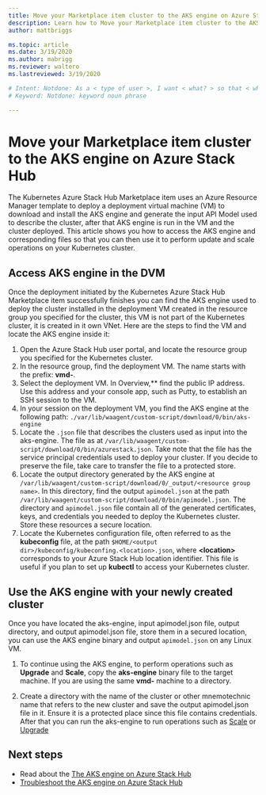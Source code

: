 ```yaml
---
title: Move your Marketplace item cluster to the AKS engine on Azure Stack Hub 
description: Learn how to Move your Marketplace item cluster to the AKS engine on Azure Stack Hub. 
author: mattbriggs

ms.topic: article
ms.date: 3/19/2020
ms.author: mabrigg
ms.reviewer: waltero
ms.lastreviewed: 3/19/2020

# Intent: Notdone: As a < type of user >, I want < what? > so that < why? >
# Keyword: Notdone: keyword noun phrase

---
```



# Move your Marketplace item cluster to the AKS engine on Azure Stack Hub

The Kubernetes Azure Stack Hub Marketplace item uses an Azure Resource Manager template to deploy a deployment virtual machine (VM) to download and install the AKS engine and generate the input API Model used to describe the cluster, after that AKS engine is run in the VM and the cluster deployed. This article shows you how to access the AKS engine and corresponding files so that you can then use it to perform update and scale operations on your Kubernetes cluster.

## Access AKS engine in the DVM

Once the deployment initiated by the Kubernetes Azure Stack Hub Marketplace item successfully finishes you can find the AKS engine used to deploy the cluster installed in the deployment VM created in the resource group you specified for the cluster, this VM is not part of the Kubernetes cluster, it is created in it own VNet. Here are the steps to find the VM and locate the AKS engine inside it:

1.  Open the Azure Stack Hub user portal, and locate the resource group you specified for the Kubernetes cluster.
2.  In the resource group, find the deployment VM. The name starts with the prefix: **vmd-**.
3.  Select the deployment VM. In Overview,** find the public IP address. Use this address and your console app, such as Putty, to establish an SSH session to the VM.
4.  In your session on the deployment VM, you find the AKS engine at the following path: `./var/lib/waagent/custom-script/download/0/bin/aks-engine`
5.  Locate the `.json` file that describes the clusters used as input into the aks-engine. The file as at `/var/lib/waagent/custom-script/download/0/bin/azurestack.json`. Take note that the file has the service principal credentials used to deploy your cluster. If you decide to preserve the file, take care to transfer the file to a protected store.
6.  Locate the output directory generated by the AKS engine at `/var/lib/waagent/custom-script/download/0/_output/<resource group name>`. In this directory, find the output `apimodel.json` at the path `/var/lib/waagent/custom-script/download/0/bin/apimodel.json`. The directory and `apimodel.json` file contain all of the generated certificates, keys, and credentials you needed to deploy the Kubernetes cluster. Store these resources a secure location.
7.  Locate the Kubernetes configuration file, often referred to as the **kubeconfig** file, at the path `$HOME/<output dir>/kubeconfig/kubeconfing.<location>.json`, where **\<location>**  corresponds to your Azure Stack Hub location identifier. This file is useful if you plan to set up **kubectl** to access your Kubernetes cluster.

## Use the AKS engine with your newly created cluster

Once you have located the aks-engine, input apimodel.json file, output directory, and output apimodel.json file, store them in a secured location, you can use the AKS engine binary and output `apimodel.json` on any Linux VM.

1.  To continue using the AKS engine, to perform operations such as **Upgrade** and **Scale**, copy the **aks-engine** binary file to the target machine. If you are using the same **vmd-** machine to a directory.

2.  Create a directory with the name of the cluster or other mnemotechnic name that refers to the new cluster and save the output apimodel.json file in it. Ensure it is a protected place since this file contains credentials. After that you can run the aks-engine to run operations such as [Scale](azure-stack-kubernetes-aks-engine-scale.md) or [Upgrade](azure-stack-kubernetes-aks-engine-upgrade.md)

## Next steps

- Read about the [The AKS engine on Azure Stack Hub](azure-stack-kubernetes-aks-engine-overview.md)  
- [Troubleshoot the AKS engine on Azure Stack Hub](azure-stack-kubernetes-aks-engine-troubleshoot.md)  

